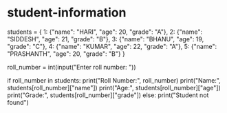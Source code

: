 # student-information

students = {
    1: {"name": "HARI", "age": 20, "grade": "A"},
    2: {"name": "SIDDESH", "age": 21, "grade": "B"},
    3: {"name": "BHANU", "age": 19, "grade": "C"},
    4: {"name": "KUMAR", "age": 22, "grade": "A"},
    5: {"name": "PRASHANTH", "age": 20, "grade": "B"}
}

roll_number = int(input("Enter roll number: "))

if roll_number in students:
    print("Roll Number:", roll_number)
    print("Name:", students[roll_number]["name"])
    print("Age:", students[roll_number]["age"])
    print("Grade:", students[roll_number]["grade"])
else:
    print("Student not found")
